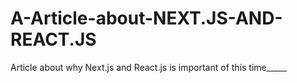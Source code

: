 # A-Article-about-NEXT.JS-AND-REACT.JS
Article about why Next.js and React.js is important of this time_____
